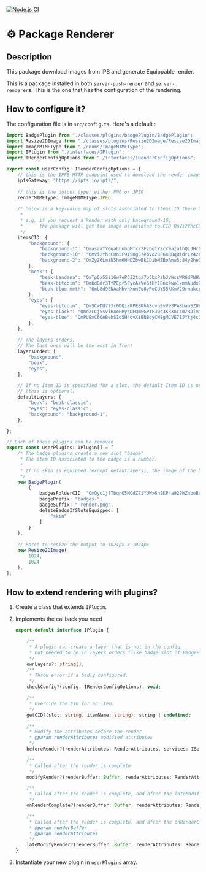 [![Node.js CI](https://github.com/Angry-Penguins-Colony/server-penguins-renderer/actions/workflows/node.js.yml/badge.svg)](https://github.com/Angry-Penguins-Colony/server-penguins-renderer/actions/workflows/node.js.yml)

# ⚙ Package Renderer

## Description

This package download images from IPS and generate Equippable render.

This is a package installed in both `server-push-render` and `server-renderer`s. This is the one that has the configuration of the rendering.

## How to configure it?

The configuration file is in `src/config.ts`.
Here's a default :

```typescript
import BadgePlugin from "./classes/plugins/badgePlugin/BadgePlugin";
import Resize2DImage from "./classes/plugins/Resize2DImage/Resize2DImage";
import ImageMIMEType from "./enums/ImageMIMEType";
import IPlugin from "./interfaces/IPlugin";
import IRenderConfigOptions from "./interfaces/IRenderConfigOptions";

export const userConfig: IRenderConfigOptions = {
    // this is the IPFS HTTP endpoint used to download the render images
    ipfsGateway: "https://ipfs.io/ipfs/", 
    
    // this is the output type; either PNG or JPEG
    renderMIMEType: ImageMIMEType.JPEG, 
    
    /* below is a key-value map of slots associated to Items ID there CID.
     *
     * e.g. if you request a Render with only background-10, 
     *      the package will get the image associated to CID QmVi2YhcCUn5F9TSRg57ebvo2BFGnRBqBtdrLz42L58bcZ from the IPFS
     */
    itemsCID: {
        "background": {
            "background-1": "QmasaaTYGqaLhuhqMTxr2FzbgTY2cr9azafhQiJHrQ6usy",
            "background-10": "QmVi2YhcCUn5F9TSRg57ebvo2BFGnRBqBtdrLz42L58bcZ",
            "background-2": "QmZyZ6LmiN5hm6HNDZbwBkCDibMZBoAmw5c84y2he5tSTU",
        },
        "beak": {
            "beak-bandana": "QmTpQx5Si16w7ePCZ2tqa7o3bxPsbJvWssWRGdPNHWxnbV",
            "beak-bitcoin": "QmbdGdr3TfPEpr5FycAzVe6tHf18nx4wo1xmmAudxRRMqS",
            "beak-blue-meth": "Qmb8d9ENAaMbvhXnnEo8yPoCUY55kKmV29rnakcp5MTKpt",
        },
        "eyes": {
            "eyes-bitcoin": "QmSCwDU723r6DQirKPE8KhAScvh9vVe3PABbaoSZUbuxzR",
            "eyes-black": "QmdXLCj5sviHAoHRysDEQmSGPTPJws3KkXnL4mZRJimi4C",
            "eyes-blue": "QmPUEmC6QnBehS1d5H4ovXiBNBdyCW8gMCVE71JYtj4c35",
        },
    },
    
    // The layers orders.
    // The last ones will be the most in front
    layersOrder: [
        "background",
        "beak",
        "eyes",
    ],
    
    // If no Item ID is specified for a slot, the default Item ID is used.
    // (this is optional) 
    defaultLayers: {
        "beak": "beak-classic",
        "eyes": "eyes-classic",
        "background": "background-1",
    },

};

// Each of these plugins can be removed
export const userPlugins: IPlugin[] = [
    /* The badge plugins create a new slot "badge"
     * The item ID associated to the badge is a number.
     *
     * If no skin is equipped (except defautLayers), the image of the badge is shown.
     */
    new BadgePlugin(
        {
            badgesFolderCID: "QmQyu1jfTbqnQ5MCdZ7iYUWx6h2KP4a922WZnboBuveqAa",
            badgePrefix: "badges-",
            badgeSuffix: "-render.png",
            deleteBadgeIfSlotsEquipped: [
                "skin"
            ]
        }
    ),
    
    // Force to resize the output to 1024px x 1024px
    new Resize2DImage(
        1024,
        1024
    ),
];
```

## How to extend rendering with plugins?

1. Create a class that extends `IPlugin`.

2. Implements the callback you need

   ```typescript
   export default interface IPlugin {
   
       /**
        * A plugin can create a layer that is not in the config, 
        * but needed to be in layers orders (like badge slot of BadgePlugin).
        */
       ownLayers?: string[];
       /**
        * Throw error if a badly configured.
        */
       checkConfig?(config: IRenderConfigOptions): void;
   
       /**
        * Override the CID for an item.
        */
       getCID?(slot: string, itemName: string): string | undefined;
   
       /**
        * Modify the attributes before the render
        * @param renderAttributes modified attributes
        */
       beforeRender?(renderAttributes: RenderAttributes, services: IServices): Promise<RenderAttributes>;
   
       /**
        * Called after the render is complete
        */
       modifyRender?(renderBuffer: Buffer, renderAttributes: RenderAttributes): Promise<Buffer>;
   
       /**
        * Called after the render is complete, and after the lateModifyRender
        */
       onRenderComplete?(renderBuffer: Buffer, renderAttributes: RenderAttributes): void;
   
       /**
        * Called after the render is complete, and after the onRenderComplete.
        * @param renderBuffer 
        * @param renderAttributes 
        */
       lateModifyRender?(renderBuffer: Buffer, renderAttributes: RenderAttributes): Promise<Buffer>;
   }
   ```

   

3. Instantiate your new plugin in `userPlugins` array.
